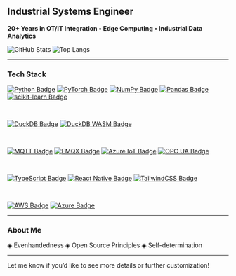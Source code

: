 ## Industrial Systems Engineer
**20+ Years in OT/IT Integration • Edge Computing • Industrial Data Analytics**

![GitHub Stats](https://github-readme-stats.vercel.app/api?username=mostrub&show_icons=true&theme=dark&count_private=true&hide_border=true&bg_color=0d1117)
![Top Langs](https://github-readme-stats.vercel.app/api/top-langs/?username=mostrub&layout=compact&count_private=true&theme=dark&hide_border=true&bg_color=0d1117)

---

### Tech Stack

<!-- Python & ML -->
<a href="https://www.python.org/" target="_blank"><img src="https://img.shields.io/badge/Python-3.10%2B-blue?logo=python&logoColor=white&style=for-the-badge" alt="Python Badge"/></a>
<a href="https://pytorch.org/" target="_blank"><img src="https://img.shields.io/badge/PyTorch-EE4C2C?logo=pytorch&logoColor=white&style=for-the-badge" alt="PyTorch Badge"/></a>
<a href="https://numpy.org/" target="_blank"><img src="https://img.shields.io/badge/NumPy-013243?logo=numpy&logoColor=white&style=for-the-badge" alt="NumPy Badge"/></a>
<a href="https://pandas.pydata.org/" target="_blank"><img src="https://img.shields.io/badge/Pandas-150458?logo=pandas&logoColor=white&style=for-the-badge" alt="Pandas Badge"/></a>
<a href="https://scikit-learn.org/" target="_blank"><img src="https://img.shields.io/badge/scikit--learn-F7931E?logo=scikit-learn&logoColor=white&style=for-the-badge" alt="scikit-learn Badge"/></a>

<br/>

<!-- Data & Analytics -->
<a href="https://duckdb.org/" target="_blank"><img src="https://img.shields.io/badge/DuckDB-000000?logo=duckdb&logoColor=white&style=for-the-badge" alt="DuckDB Badge"/></a>
<a href="https://duckdb.org/docs/wasm/" target="_blank"><img src="https://img.shields.io/badge/DuckDB%20WASM-000000?logo=duckdb&logoColor=white&style=for-the-badge" alt="DuckDB WASM Badge"/></a>

<br/>

<!-- IoT -->
<a href="https://mqtt.org/" target="_blank"><img src="https://img.shields.io/badge/MQTT-660066?logo=mqtt&logoColor=white&style=for-the-badge" alt="MQTT Badge"/></a>
<a href="https://www.emqx.com/en" target="_blank"><img src="https://img.shields.io/badge/EMQX-009639?logo=emqx&logoColor=white&style=for-the-badge" alt="EMQX Badge"/></a>
<a href="https://azure.microsoft.com/en-us/products/iot-hub" target="_blank"><img src="https://img.shields.io/badge/Azure_IoT-0078D4?logo=microsoft-azure&logoColor=white&style=for-the-badge" alt="Azure IoT Badge"/></a>
<a href="https://opcfoundation.org/about/opc-technologies/opc-ua/" target="_blank"><img src="https://img.shields.io/badge/OPC_UA-1572B6?logo=opc-ua&logoColor=white&style=for-the-badge" alt="OPC UA Badge"/></a>

<br/>

<!-- Frontend -->
<a href="https://www.typescriptlang.org/" target="_blank"><img src="https://img.shields.io/badge/TypeScript-3178C6?logo=typescript&logoColor=white&style=for-the-badge" alt="TypeScript Badge"/></a>
<a href="https://reactnative.dev/" target="_blank"><img src="https://img.shields.io/badge/React_Native-61DAFB?logo=react&logoColor=black&style=for-the-badge" alt="React Native Badge"/></a>
<a href="https://tailwindcss.com/" target="_blank"><img src="https://img.shields.io/badge/Tailwind_CSS-38B2AC?logo=tailwind-css&logoColor=white&style=for-the-badge" alt="TailwindCSS Badge"/></a>

<br/>

<!-- Cloud/Other -->
<a href="https://aws.amazon.com/iot/" target="_blank"><img src="https://img.shields.io/badge/AWS-FF9900?logo=amazon-aws&logoColor=white&style=for-the-badge" alt="AWS Badge"/></a>
<a href="https://azure.microsoft.com/" target="_blank"><img src="https://img.shields.io/badge/Azure-0078D4?logo=microsoft-azure&logoColor=white&style=for-the-badge" alt="Azure Badge"/></a>

---

### About Me

◈ Evenhandedness
◈ Open Source Principles
◈ Self-determination

---

Let me know if you’d like to see more details or further customization!